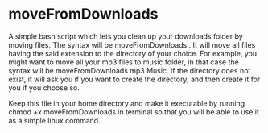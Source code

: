 # moveFromDownloads
A simple bash script which lets you clean up your downloads folder by moving files. The syntax will be moveFromDownloads <file extension> <directory>. It will move all files having the said extension to the directory of your choice. For example, you might want to move all your mp3 files to music folder, in that case the syntax will be moveFromDownloads mp3 Music. If the directory does not exist, it will ask you if you want to create the directory, and then create it for you if you choose so.

Keep this file in your home directory and make it executable by running chmod +x moveFromDownloads in terminal so that you will be able to use it as a simple linux command.
  

